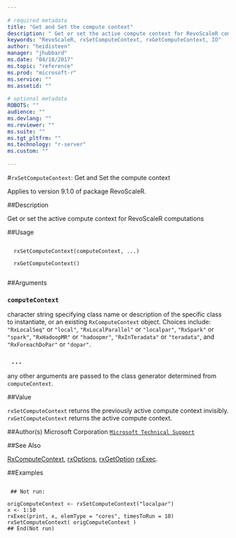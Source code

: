 ```yaml
--- 
 
# required metadata 
title: "Get and Set the compute context" 
description: " Get or set the active compute context for RevoScaleR computations " 
keywords: "RevoScaleR, rxSetComputeContext, rxGetComputeContext, IO" 
author: "heidisteen" 
manager: "jhubbard" 
ms.date: "04/18/2017" 
ms.topic: "reference" 
ms.prod: "microsoft-r" 
ms.service: "" 
ms.assetid: "" 
 
# optional metadata 
ROBOTS: "" 
audience: "" 
ms.devlang: "" 
ms.reviewer: "" 
ms.suite: "" 
ms.tgt_pltfrm: "" 
ms.technology: "r-server" 
ms.custom: "" 
 
--- 
```

 
 
 
 #`rxSetComputeContext`: Get and Set the compute context

 Applies to version 9.1.0 of package RevoScaleR.
 
 ##Description
 
Get or set the active compute context for RevoScaleR computations
 
 
 ##Usage

```   
  
  rxSetComputeContext(computeContext, ...) 
               
  rxGetComputeContext() 
 
```
 
 ##Arguments

   
    
 ### `computeContext`
 character string specifying class name or description of the specific  class to instantiate, or an existing `RxComputeContext` object.  Choices include: `"RxLocalSeq"` or `"local"`, `"RxLocalParallel"` or `"localpar"`,  `"RxSpark"` or `"spark"`,  `"RxHadoopMR"` or `"hadoopmr"`,   `"RxInTeradata"` or `"teradata"`,  and `"RxForeachDoPar"` or `"dopar"`. 
  
  
    
 ### ` ...`
 any other arguments are passed to the class generator determined from `computeContext`. 
  
 
 
 
 ##Value
 
`rxSetComputeContext` returns the previously active compute context invisibly.
`rxGetComputeContext` returns the active compute context.
 
 
 
 ##Author(s)
 Microsoft Corporation [`Microsoft Technical Support`](https://go.microsoft.com/fwlink/?LinkID=698556&clcid=0x409)
 
 
 ##See Also
 
[RxComputeContext](../../r-reference/revoscaler/rxcomputecontext.md),
[rxOptions](rxOptions.md),
[rxGetOption](rxOptions.md)
[rxExec](rxExec.md).
   
 ##Examples

 ```
   
  ## Not run:
 
origComputeContext <- rxSetComputeContext("localpar")
x <- 1:10
rxExec(print, x, elemType = "cores", timesToRun = 10)
rxSetComputeContext( origComputeContext )
 ## End(Not run) 
  
  
 
```
 
 
 
